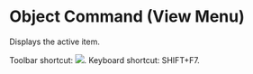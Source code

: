 
# Object Command (View Menu)

Displays the active item.

Toolbar shortcut: 
![](../images/tbr_obj_ZA01201719.gif). Keyboard shortcut: SHIFT+F7.
